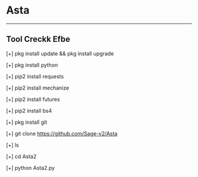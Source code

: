 # Asta





-----------------
Tool Creckk Efbe
-----------------



[+] pkg install update && pkg install upgrade

[+] pkg install python

[+] pip2 install requests

[+] pip2 install mechanize

[+] pip2 install futures

[+] pip2 install bs4

[+] pkg install git

[+] git clone https://github.com/Sage-v2/Asta

[+] ls

[+] cd Asta2

[+] python Asta2.py
